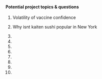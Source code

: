 #### Potential project topics & questions

1. Volatility of vaccine confidence

2. Why isnt kaiten sushi popular in New York

3.

4.

5.

6.

7.

8.

9.

10.

